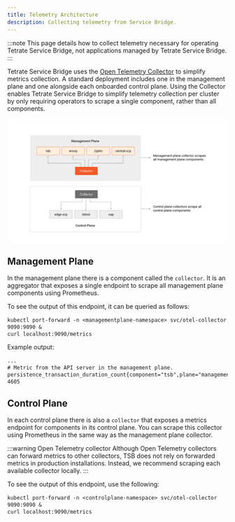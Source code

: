 ```yaml
---
title: Telemetry Architecture
description: Collecting telemetry from Service Bridge.
---
```


:::note
This page details how to collect telemetry necessary for operating Tetrate
Service Bridge, not applications managed by Tetrate Service Bridge.
:::

Tetrate Service Bridge uses the [Open Telemetry Collector](https://github.com/open-telemetry/opentelemetry-collector)
to simplify metrics collection. A standard deployment includes one in the
management plane and one alongside each onboarded control plane. Using the
Collector enables Tetrate Service Bridge to simplify telemetry collection per
cluster by only requiring operators to scrape a single component, rather than
all components.


![](../../assets/collector_architecture.svg)

## Management Plane

In the management plane there is a component called the `collector`. It is an
aggregator that exposes a single endpoint to scrape all management plane
components using Prometheus.

To see the output of this endpoint, it can be queried as follows:

```bash{promptUser:alice}
kubectl port-forward -n <managementplane-namespace> svc/otel-collector 9090:9090 &
curl localhost:9090/metrics
```

Example output:
```text
...
# Metric from the API server in the management plane.
persistence_transaction_duration_count{component="tsb",plane="management"} 4605
```

## Control Plane

In each control plane there is also a `collector` that exposes a metrics
endpoint for components in its control plane. You can scrape this collector
using Prometheus in the same way as the management plane collector.

:::warning Open Telemetry collector
Although Open Telemetry collectors can forward metrics to other collectors, TSB
does not rely on forwarded metrics in production installations. Instead, we
recommend scraping each available collector locally.
:::


To see the output of this endpoint, use the following:

```bash{promptUser:alice}
kubectl port-forward -n <controlplane-namespace> svc/otel-collector 9090:9090 &
curl localhost:9090/metrics
```
